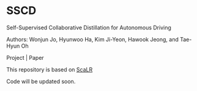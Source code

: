 # SSCD
Self-Supervised Collaborative Distillation for Autonomous Driving

Authors: Wonjun Jo, Hyunwoo Ha, Kim Ji-Yeon, Hawook Jeong, and Tae-Hyun Oh

Project | Paper

This repository is based on [ScaLR](https://github.com/valeoai/ScaLR)

Code will be updated soon.
